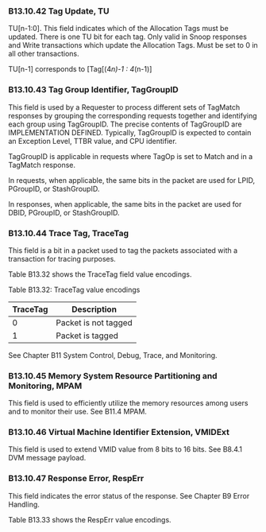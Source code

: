 ### B13.10.42 Tag Update, TU

TU[n-1:0]. This field indicates which of the Allocation Tags must be updated. There is one TU bit for each tag. Only valid in Snoop responses and Write transactions which update the Allocation Tags. Must be set to 0 in all other transactions.

TU[n-1] corresponds to [Tag[(4*n)-1 : 4*(n-1)]

### B13.10.43 Tag Group Identifier, TagGroupID

This field is used by a Requester to process different sets of TagMatch responses by grouping the corresponding requests together and identifying each group using TagGroupID. The precise contents of TagGroupID are IMPLEMENTATION DEFINED. Typically, TagGroupID is expected to contain an Exception Level, TTBR value, and CPU identifier.

TagGroupID is applicable in requests where TagOp is set to Match and in a TagMatch response.

In requests, when applicable, the same bits in the packet are used for LPID, PGroupID, or StashGroupID.

In responses, when applicable, the same bits in the packet are used for DBID, PGroupID, or StashGroupID.

### B13.10.44 Trace Tag, TraceTag

This field is a bit in a packet used to tag the packets associated with a transaction for tracing purposes.

Table B13.32 shows the TraceTag field value encodings.

Table B13.32: TraceTag value encodings

| TraceTag | Description          |
|----------|----------------------|
| 0        | Packet is not tagged |
| 1        | Packet is tagged     |

See Chapter B11 System Control, Debug, Trace, and Monitoring.

### B13.10.45 Memory System Resource Partitioning and Monitoring, MPAM

This field is used to efficiently utilize the memory resources among users and to monitor their use. See B11.4 MPAM.

### B13.10.46 Virtual Machine Identifier Extension, VMIDExt

This field is used to extend VMID value from 8 bits to 16 bits. See B8.4.1 DVM message payload.

### B13.10.47 Response Error, RespErr

This field indicates the error status of the response. See Chapter B9 Error Handling.

Table B13.33 shows the RespErr value encodings.